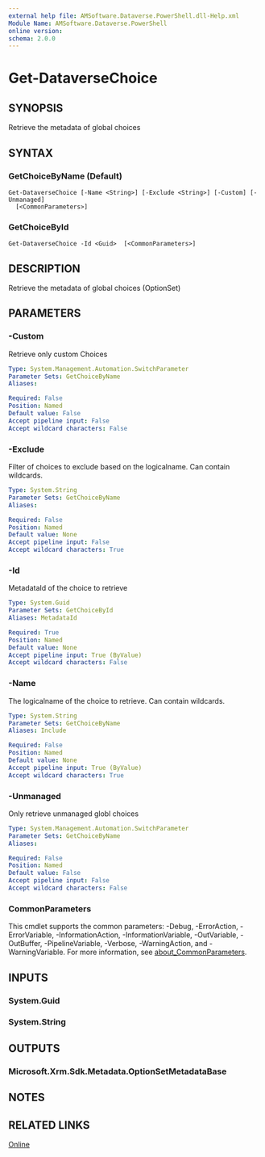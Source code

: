 ```yaml
---
external help file: AMSoftware.Dataverse.PowerShell.dll-Help.xml
Module Name: AMSoftware.Dataverse.PowerShell
online version:
schema: 2.0.0
---
```


# Get-DataverseChoice

## SYNOPSIS
Retrieve the metadata of global choices

## SYNTAX

### GetChoiceByName (Default)
```
Get-DataverseChoice [-Name <String>] [-Exclude <String>] [-Custom] [-Unmanaged]
  [<CommonParameters>]
```

### GetChoiceById
```
Get-DataverseChoice -Id <Guid>  [<CommonParameters>]
```

## DESCRIPTION
Retrieve the metadata of global choices (OptionSet)

## PARAMETERS

### -Custom
Retrieve only custom Choices

```yaml
Type: System.Management.Automation.SwitchParameter
Parameter Sets: GetChoiceByName
Aliases:

Required: False
Position: Named
Default value: False
Accept pipeline input: False
Accept wildcard characters: False
```

### -Exclude
Filter of choices to exclude based on the logicalname. Can contain wildcards.

```yaml
Type: System.String
Parameter Sets: GetChoiceByName
Aliases:

Required: False
Position: Named
Default value: None
Accept pipeline input: False
Accept wildcard characters: True
```

### -Id
MetadataId of the choice to retrieve

```yaml
Type: System.Guid
Parameter Sets: GetChoiceById
Aliases: MetadataId

Required: True
Position: Named
Default value: None
Accept pipeline input: True (ByValue)
Accept wildcard characters: False
```

### -Name
The logicalname of the choice to retrieve. Can contain wildcards.

```yaml
Type: System.String
Parameter Sets: GetChoiceByName
Aliases: Include

Required: False
Position: Named
Default value: None
Accept pipeline input: True (ByValue)
Accept wildcard characters: True
```

### -Unmanaged
Only retrieve unmanaged globl choices

```yaml
Type: System.Management.Automation.SwitchParameter
Parameter Sets: GetChoiceByName
Aliases:

Required: False
Position: Named
Default value: False
Accept pipeline input: False
Accept wildcard characters: False
```

### CommonParameters
This cmdlet supports the common parameters: -Debug, -ErrorAction, -ErrorVariable, -InformationAction, -InformationVariable, -OutVariable, -OutBuffer, -PipelineVariable, -Verbose, -WarningAction, and -WarningVariable. For more information, see [about_CommonParameters](http://go.microsoft.com/fwlink/?LinkID=113216).

## INPUTS

### System.Guid
### System.String
## OUTPUTS

### Microsoft.Xrm.Sdk.Metadata.OptionSetMetadataBase
## NOTES

## RELATED LINKS

[Online](https://github.com/AMSoftwareNL/DataversePowershell/blob/main/docs/Get-DataverseChoice.md)
